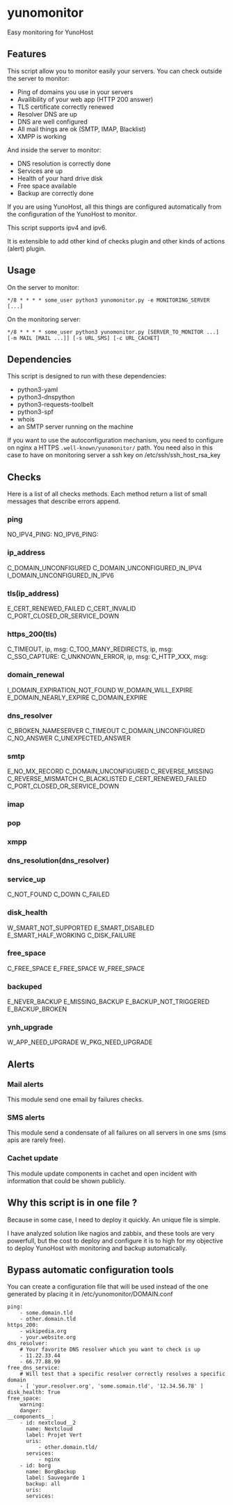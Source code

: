 # yunomonitor
Easy monitoring for YunoHost

## Features
This script allow you to monitor easily your servers. You can check outside the server to monitor:
* Ping of domains you use in your servers
* Availibility of your web app (HTTP 200 answer)
* TLS certificate correctly renewed
* Resolver DNS are up
* DNS are well configured
* All mail things are ok (SMTP, IMAP, Blacklist)
* XMPP is working

And inside the server to monitor:
* DNS resolution is correctly done
* Services are up
* Health of your hard drive disk
* Free space available
* Backup are correctly done

If you are using YunoHost, all this things are configured automatically from the configuration of the YunoHost to monitor.

This script supports ipv4 and ipv6.

It is extensible to add other kind of checks plugin and other kinds of actions (alert) plugin.

## Usage
On the server to monitor:
```
*/8 * * * * some_user python3 yunomonitor.py -e MONITORING_SERVER [...]
```

On the monitoring server:
```
*/8 * * * * some_user python3 yunomonitor.py [SERVER_TO_MONITOR ...] [-m MAIL [MAIL ...]] [-s URL_SMS] [-c URL_CACHET]
```

## Dependencies

This script is designed to run with these dependencies:
* python3-yaml
* python3-dnspython
* python3-requests-toolbelt
* python3-spf
* whois
* an SMTP server running on the machine

If you want to use the autoconfiguration mechanism, you need to configure on nginx a HTTPS `.well-known/yunomonitor/` path. You need also in this case to have on monitoring server a ssh key on /etc/ssh/ssh_host_rsa_key

## Checks
Here is a list of all checks methods. Each method return a list of small messages that describe errors append.

### ping
NO_IPV4_PING: 
NO_IPV6_PING:

### ip_address
C_DOMAIN_UNCONFIGURED
C_DOMAIN_UNCONFIGURED_IN_IPV4
I_DOMAIN_UNCONFIGURED_IN_IPV6

### tls(ip_address)
E_CERT_RENEWED_FAILED
C_CERT_INVALID
C_PORT_CLOSED_OR_SERVICE_DOWN

### https_200(tls)
C_TIMEOUT, ip, msg:
C_TOO_MANY_REDIRECTS, ip, msg:
C_SSO_CAPTURE:
C_UNKNOWN_ERROR, ip, msg:
C_HTTP_XXX, msg:

### domain_renewal
I_DOMAIN_EXPIRATION_NOT_FOUND
W_DOMAIN_WILL_EXPIRE
E_DOMAIN_NEARLY_EXPIRE
C_DOMAIN_EXPIRE

### dns_resolver
C_BROKEN_NAMESERVER
C_TIMEOUT
C_DOMAIN_UNCONFIGURED
C_NO_ANSWER
C_UNEXPECTED_ANSWER

### smtp
E_NO_MX_RECORD
C_DOMAIN_UNCONFIGURED
C_REVERSE_MISSING
C_REVERSE_MISMATCH
C_BLACKLISTED
E_CERT_RENEWED_FAILED
C_PORT_CLOSED_OR_SERVICE_DOWN

### imap
### pop
### xmpp
### dns_resolution(dns_resolver)
### service_up
C_NOT_FOUND
C_DOWN
C_FAILED

### disk_health
W_SMART_NOT_SUPPORTED
E_SMART_DISABLED
E_SMART_HALF_WORKING
C_DISK_FAILURE

### free_space
C_FREE_SPACE
E_FREE_SPACE
W_FREE_SPACE

### backuped
E_NEVER_BACKUP
E_MISSING_BACKUP
E_BACKUP_NOT_TRIGGERED
E_BACKUP_BROKEN

### ynh_upgrade
W_APP_NEED_UPGRADE
W_PKG_NEED_UPGRADE

## Alerts
### Mail alerts
This module send one email by failures checks.

### SMS alerts
This module send a condensate  of all failures on all servers in one sms (sms apis are rarely free).

### Cachet update
This module update components in cachet and open incident with information that could be shown publicly.

## Why this script is in one file ?
Because in some case, I need to deploy it quickly. An unique file is simple.

I have analyzed solution like nagios and zabbix, and these tools are very powerfull, but the cost to deploy and configure it is to high for my objective to deploy YunoHost with monitoring and backup automatically.

## Bypass automatic configuration tools
You can create a configuration file that will be used instead of the one generated by placing it in /etc/yunomonitor/DOMAIN.conf

```
ping:
    - some.domain.tld
    - other.domain.tld
https_200:
    - wikipedia.org
    - your.website.org
dns_resolver:
    # Your favorite DNS resolver which you want to check is up
    - 11.22.33.44
    - 66.77.88.99
free_dns_service:
    # Will test that a specific resolver correctly resolves a specific domain
    - [ 'your.resolver.org', 'some.somain.tld', '12.34.56.78' ]
disk_health: True
free_space:
    warning: 
    danger: 
__components__:
    - id: nextcloud__2
      name: Nextcloud
      label: Projet Vert
      uris: 
          - other.domain.tld/
      services:
          - nginx
    - id: borg
      name: BorgBackup
      label: Sauvegarde 1
      backup: all
      uris:
      services:
```
